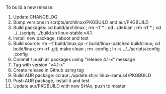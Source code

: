 To build a new release:

1. Update CHANGELOG
2. Bump versions in scripts/archlinux/PKGBUILD and aur/PKGBUILD
3. Build packages: cd build/archlinux ; rm -rf * ; cd ../debian ; rm -rf * ; cd ../../scripts; ./build.sh linux-stable v4.1
4. Install new package, reboot and test
5. Build source: rm -rf build/linux;cp -r build/linux-patched build/linux; cd build/linux; rm -rf .git; make clean ; rm .config ; ln -s ../../scripts/config .config
6. Commit / push all packages using "release 4.1-x" message
7. Tag with version "v4.1-x"
8. Create release in Github using tag
9. Build AUR package: cd aur;./update.sh;vi linux-samus4/PKGBUILD
10. Push AUR package, install it and test
11. Update aur/PKGBUILD with new SHAs, push to master

